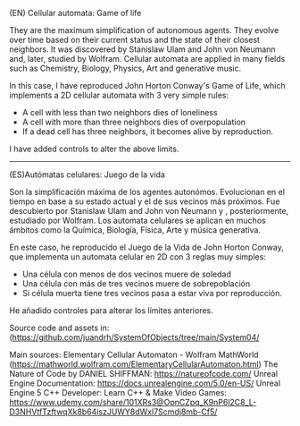 
(EN)  Cellular automata: Game of life 

They are the maximum simplification of autonomous agents. They evolve over time based on their current status and the state of their closest neighbors. It was discovered by Stanislaw Ulam and John von Neumann and, later, studied by Wolfram.
Cellular automata are applied in many fields such as Chemistry, Biology, Physics, Art and generative music.

In this case, I have reproduced John Horton Conway's Game of Life, which implements a 2D cellular automata with 3 very simple rules:
- A cell with less than two neighbors dies of loneliness
- A cell with more than three neighbors dies of overpopulation
- If a dead cell has three neighbors, it becomes alive by reproduction.

I have added controls to alter the above limits.

----------------------------------------------------------------------
(ES)Autómatas celulares: Juego de la vida

Son la simplificación máxima de los agentes autonómos. Evolucionan en el tiempo en base a su estado actual y el de sus vecinos más próximos. Fue descubierto por  Stanislaw Ulam and John von Neumann y , posteriormente, estudiado por Wolfram.
Los automata celulares se aplican en muchos ámbitos como la Química, Biología, Física, Arte y música generativa.

En este caso, he reproducido el Juego de la Vida de John Horton Conway, que implementa un automata celular en 2D con 3 reglas muy simples:
- Una célula con menos de dos vecinos muere de soledad
- Una célula con más de tres vecinos muere de sobrepoblación
- Si célula muerta tiene tres vecinos pasa a estar viva por reproducción.

He añadido controles para alterar los límites anteriores.




Source  code and assets in: 
(https://github.com/juandrh/SystemOfObjects/tree/main/System04/

Main sources:
Elementary Cellular Automaton - Wolfram MathWorld (https://mathworld.wolfram.com/ElementaryCellularAutomaton.html)
The Nature of Code by DANIEL SHIFFMAN: https://natureofcode.com/
Unreal Engine Documentation: https://docs.unrealengine.com/5.0/en-US/
Unreal Engine 5 C++ Developer: Learn C++ & Make Video Games: https://www.udemy.com/share/101XRs3@OpnCZpq_K9nP6l2C8_L-D3NHVtfTzftwqXk8b64iszJUWY8dWxl7Scmdj8mb-Cf5/
